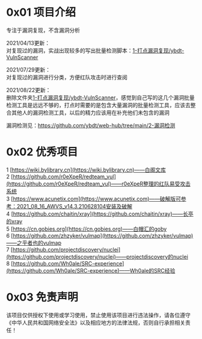 # 0x01 项目介绍
专注于漏洞复现，不含漏洞分析

2021/04/13更新：  
对复现过的漏洞，实战出现较多的写出批量检测脚本：[1-打点漏洞复现/ybdt-VulnScanner](./1-打点漏洞复现/ybdt-VulnScanner)

2021/07/29更新：  
对复现过的漏洞进行分类，方便红队攻击时进行查阅

2021/08/22更新：  
删除文件夹[1-打点漏洞复现/ybdt-VulnScanner](./1-打点漏洞复现/ybdt-VulnScanner)，感觉到自己写的这几个漏洞批量检测工具是远远不够的，打点时需要的是包含大量漏洞的批量检测工具，应该去整合其他人的漏洞检测工具，以后的精力应该用在补充他们未包含的漏洞  

漏洞检测见：https://github.com/ybdt/web-hub/tree/main/2-漏洞检测

# 0x02 优秀项目
1 [https://wiki.bylibrary.cn](https://wiki.bylibrary.cn)——白阁文库  
2 [https://github.com/r0eXpeR/redteam_vul](https://github.com/r0eXpeR/redteam_vul)——r0eXpeR整理的红队易受攻击系统  
3 [https://www.acunetix.com](https://www.acunetix.com)——破解版可参考：2021_08_16_AWVS_v14.3.210628104安装及破解  
4 [https://github.com/chaitin/xray](https://github.com/chaitin/xray)——长亭的xray  
5 [https://cn.gobies.org](https://cn.gobies.org)——白帽汇的goby  
6 [https://github.com/zhzyker/vulmap](https://github.com/zhzyker/vulmap)——之乎者也的vulmap  
7 [https://github.com/projectdiscovery/nuclei](https://github.com/projectdiscovery/nuclei)——projectdiscovery的nuclei  
8 [https://github.com/Wh0ale/SRC-experience](https://github.com/Wh0ale/SRC-experience)——Wh0ale的SRC经验  


# 0x03 免责声明
该项目仅供授权下使用或学习使用，禁止使用该项目进行违法操作，请各位遵守《中华人民共和国网络安全法》以及相应地方的法律法规，否则自行承担相关责任！
